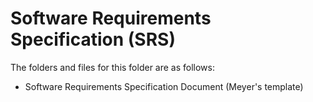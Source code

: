 # Software Requirements Specification (SRS)

The folders and files for this folder are as follows:

- Software Requirements Specification Document (Meyer's template)
